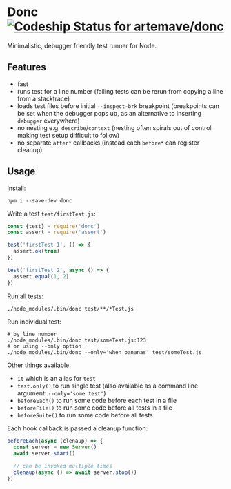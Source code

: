# Donc [![Codeship Status for artemave/donc](https://app.codeship.com/projects/26cc3310-4549-0138-6faa-623c142c33e2/status?branch=master)](https://app.codeship.com/projects/388462)

Minimalistic, debugger friendly test runner for Node.

## Features

- fast
- runs test for a line number (failing tests can be rerun from copying a line from a stacktrace)
- loads test files before initial `--inspect-brk` breakpoint (breakpoints can be set when the debugger pops up, as an alternative to inserting `debugger` everywhere)
- no nesting e.g. `describe`/`context` (nesting often spirals out of control making test setup difficult to follow)
- no separate `after*` callbacks (instead each `before*` can register cleanup)

## Usage

Install:

    npm i --save-dev donc


Write a test `test/firstTest.js`:

```javascript
const {test} = require('donc')
const assert = require('assert')

test('firstTest 1', () => {
  assert.ok(true)
})

test('firstTest 2', async () => {
  assert.equal(1, 2)
})
```

Run all tests:

    ./node_modules/.bin/donc test/**/*Test.js

Run individual test:

    # by line number
    ./node_modules/.bin/donc test/someTest.js:123
    # or using --only option
    ./node_modules/.bin/donc --only='when bananas' test/someTest.js

Other things available:

- `it` which is an alias for `test`
- `test.only()` to run single test (also available as a command line argument: `--only='some test'`)
- `beforeEach()` to run some code before each test in a file
- `beforeFile()` to run some code before all tests in a file
- `beforeSuite()` to run some code before all tests

Each hook callback is passed a cleanup function:

```javascript
beforeEach(async (clenaup) => {
  const server = new Server()
  await server.start()

  // can be invoked multiple times
  clenaup(async () => await server.stop())
})
```
